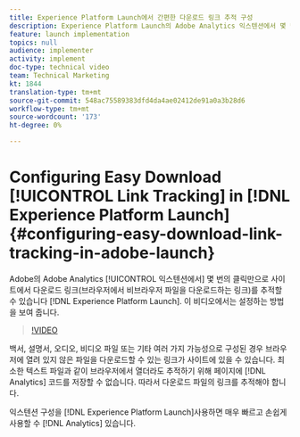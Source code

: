 ```yaml
---
title: Experience Platform Launch에서 간편한 다운로드 링크 추적 구성
description: Experience Platform Launch의 Adobe Analytics 익스텐션에서 몇 번의 클릭만으로 사이트의 다운로드 링크(시스템에서 브라우저가 아닌 파일을 다운로드하는 링크)를 추적할 수 있습니다. 이 비디오에서는 설정하는 방법을 보여 줍니다.
feature: launch implementation
topics: null
audience: implementer
activity: implement
doc-type: technical video
team: Technical Marketing
kt: 1844
translation-type: tm+mt
source-git-commit: 548ac75589383dfd4da4ae02412de91a0a3b28d6
workflow-type: tm+mt
source-wordcount: '173'
ht-degree: 0%

---
```



# Configuring Easy Download [!UICONTROL Link Tracking] in [!DNL Experience Platform Launch] {#configuring-easy-download-link-tracking-in-adobe-launch}

Adobe의 Adobe Analytics [!UICONTROL 익스텐션에서] 몇 번의 클릭만으로 사이트에서 다운로드 링크(브라우저에서 비브라우저 파일을 다운로드하는 링크)를 추적할 수 있습니다 [!DNL Experience Platform Launch]. 이 비디오에서는 설정하는 방법을 보여 줍니다.

>[!VIDEO](https://video.tv.adobe.com/v/25762/?quality=12)

백서, 설명서, 오디오, 비디오 파일 또는 기타 여러 가지 가능성으로 구성된 경우 브라우저에 열려 있지 않은 파일을 다운로드할 수 있는 링크가 사이트에 있을 수 있습니다. 최소한 텍스트 파일과 같이 브라우저에서 열더라도 추적하기 위해 페이지에 [!DNL Analytics] 코드를 저장할 수 없습니다. 따라서 다운로드 파일의 링크를 추적해야 합니다.

익스텐션 구성을 [!DNL Experience Platform Launch]사용하면 매우 빠르고 손쉽게 사용할 수 [!DNL Analytics] 있습니다.
